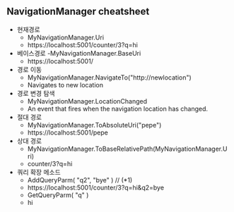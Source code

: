 ﻿
## NavigationManager cheatsheet
- 현재경로
	- MyNavigationManager.Uri
	- https://localhost:5001/counter/3?q=hi
- 베이스경로
	-MyNavigationManager.BaseUri
	- https://localhost:5001/
- 경로 이동
	- MyNavigationManager.NavigateTo("http://newlocation")
	- Navigates to new location
- 경로 변경 탐색
	- MyNavigationManager.LocationChanged
	- An event that fires when the navigation location has changed.
- 절대 경로 
	- MyNavigationManager.ToAbsoluteUri("pepe")
	- https://localhost:5001/pepe
- 상대 경로
	- MyNavigationManager.ToBaseRelativePath(MyNavigationManager.Uri)
	- counter/3?q=hi
- 쿼리 확장 메소드
	- AddQueryParm( "q2", "bye" ) // (*1)
	- https://localhost:5001/counter/3?q=hi&q2=bye
	- GetQueryParm( "q" )
	- hi